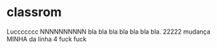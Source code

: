 # classrom
Luccccccc NNNNNNNNNN bla bla bla bla bla bla bla.
22222
mudança MINHA da linha 4 fuck fuck